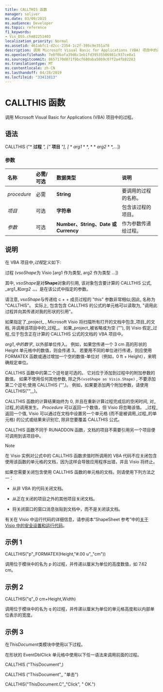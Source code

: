 ```yaml
---
title: CALLTHIS 函数
manager: soliver
ms.date: 03/09/2015
ms.audience: Developer
ms.topic: reference
f1_keywords:
- Vis_DSS.chm82251403
localization_priority: Normal
ms.assetid: 461abfc1-d2cc-2354-1c2f-395c9e351a78
description: 调用 Microsoft Visual Basic for Applications (VBA) 项目中的过程。
ms.openlocfilehash: 7e0f0bafa39d6c1eb1fd39535506981c937ce8a1
ms.sourcegitcommit: 8657170d071f9bcf680aba50b9c07f2a4fb82283
ms.translationtype: MT
ms.contentlocale: zh-CN
ms.lasthandoff: 04/28/2019
ms.locfileid: "33413813"
---
```

# <a name="callthis-function"></a>CALLTHIS 函数

调用 Microsoft Visual Basic for Applications (VBA) 项目中的过程。
  
## <a name="syntax"></a>语法

CALLTHIS ("* **过程** *", ["* **项目** *"], [* * *arg1* * *, * * *arg2* * *,...]) 
  
### <a name="parameters"></a>参数

|**名称**|**必需/可选**|**数据类型**|**说明**|
|:-----|:-----|:-----|:-----|
| _procedure_ <br/> |必需  <br/> |**String** <br/> | 要调用的过程的名称。  <br/> |
| _项目_ <br/> |可选  <br/> |**字符串** <br/> |包含该过程的项目。  <br/> |
| _参数_ <br/> |可选  <br/> |**Number、String、Date 或 Currency** <br/> |作为参数传递给过程。  <br/> |
   
## <a name="remarks"></a>说明

在 VBA 项目中,*过程*定义如下: 
  
过程 (*vsoShape*为 Visio [arg1 作为类型, arg2 作为类型 ...]) 
  
其中, *vsoShape*是对**Shape**对象的引用, 该对象包含要计算的 CALLTHIS 公式, _arg1_和*arg2* .。。是在该公式中指定的参数。 
  
请注意, *vsoShape*与传递给 c + + 成员过程的 "this" 参数非常相似;因此, 名称为 "CALLTHIS"。 实际上, 包含包含 CALLTHIS 的公式的单元格可以读取为, "调用此过程并向其传递对我的形状的引用"。 
  
如果指定了_project_ , Microsoft Visio 将扫描所有打开的文档中包含_项目_的文档, 并调用该项目中的_过程_。 如果_project_被省略或为空 (""), 则 Visio 假定_过程_位于包含正在计算的 CALLTHIS 公式的文档的 VBA 项目中。 
  
_arg1_中的数字__ 以外部单位传入。 例如，如果您传递一个 3 cm 高的形状的 Height 单元格中的数值，则会传递 3。 若要用不同的单位进行传递，则应使用 FORMATEX 函数或通过增加一个空的数值-单位对（例如，0 ft + Height），来明确规定单位。 
  
CALLTHIS 函数中的第二个逗号是可选的。 它对应于添加到过程中的附加参数的数值。 如果不使用任何其他参数, 除之外`(vsoShape as Visio.Shape)` , 不要添加第二个逗号;使用 CALLTHIS ("",)。 例如，如果要添加两个附加参数，请使用 CALLTHIS("",,,)。 
  
CALLTHIS 函数的计算结果始终为 0, 并且在重新计算过程完成后的空闲时间, 对_过程_的调用发生。  _Procedure_ 可以返回一个数值，但 Visio 将忽略该值。  _过程_返回一个值, Visio 可以通过在文档中设置另一个单元格 (而不是被调用_过程_的单元格) 的公式或结果来识别它, 除非您要覆盖 CALLTHIS 公式。
  
CALLTHIS 函数不同于 RUNADDON 函数，文档的项目不需要引用另一个项目便可调用到该项目中。 
  
> [!NOTE]
>  在 Visio 实例对公式中的 CALLTHIS 函数求值时所调用的 VBA 代码不应关闭包含使用该函数的单元格的文档，因为这样会导致应用程序出错，并且 Visio 将终止。 
  
如果您需要关闭包含使用 CALLTHIS 函数的单元格的文档，则请使用下列方法之一： 
  
- 从非 VBA 的代码关闭文档。
    
- 从正在关闭的项目之外的其他项目关闭文档。
    
- 将关闭窗口的窗口消息张贴到文档中，而不是关闭该文档。
    
有关在 Visio 中运行代码的详细信息，请参阅本“ShapeSheet 参考”中的[关于 Visio 中的安全设置和运行代码](about-security-settings-and-running-code-in-visio-shapesheet.md)。 
  
## <a name="example-1"></a>示例 1

CALLTHIS("p",,FORMATEX(Height,"#.00 u",,"cm"))
  
调用位于模块中的名为 p 的过程，并传递以厘米为单位的高度数值，如 7.62 cm。
  
## <a name="example-2"></a>示例 2

CALLTHIS("q",,0 cm+Height,Width)
  
调用位于模块中的名为 q 的过程，并传递以厘米为单位的单元格高度和以内部单位表示的宽度。
  
## <a name="example-3"></a>示例 3

在*ThisDocument*类模块中使用以下过程。 
  
在形状的 EventDblClick 单元格中使用以下任一语法来调用前面的过程。
  
CALLTHIS ("ThisDocument",)
  
CALLTHIS ("ThisDocument",, "单击")
  
CALLTHIS("ThisDocument.C",,"Click", " OK.")
  

